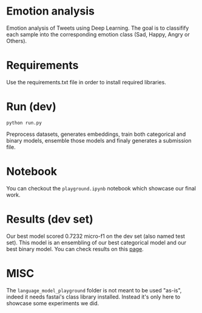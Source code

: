 # Emotion analysis
Emotion analysis of Tweets using Deep Learning. The goal is to classifify each sample into the corresponding emotion class (Sad, Happy, Angry or Others).

# Requirements
Use the requirements.txt file in order to install required libraries.

# Run (dev)
```
python run.py
```
Preprocess datasets, generates embeddings, train both categorical and binary models, ensemble those models and finaly generates a submission file.

# Notebook
You can checkout the `playground.ipynb` notebook which showcase our final work.

# Results (dev set)
Our best model scored 0.7232 micro-f1 on the dev set (also named test set). This model is an ensembling of our best categorical model and our best binary model. You can check results on this [page](https://competitions.codalab.org/competitions/19790#results).

# MISC
The `language_model_playground` folder is not meant to be used "as-is", indeed it needs fastai's class library installed. Instead it's only here to showcase some experiments we did.
